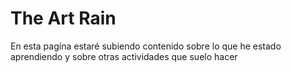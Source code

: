 # The Art Rain
En esta pagína estaré subiendo contenido sobre lo que he estado aprendiendo y sobre otras actividades que suelo hacer
